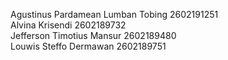 Agustinus Pardamean Lumban Tobing 2602191251 <br>
Alvina Krisendi 2602189732<br>
Jefferson Timotius Mansur 2602189480<br>
Louwis Steffo Dermawan 2602189751<br>
